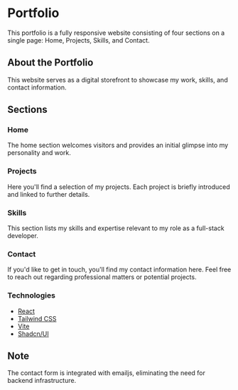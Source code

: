 # Portfolio

This portfolio is a fully responsive website consisting of four sections on a single page: Home, Projects, Skills, and Contact.

## About the Portfolio

This website serves as a digital storefront to showcase my work, skills, and contact information.

## Sections

### Home

The home section welcomes visitors and provides an initial glimpse into my personality and work.

### Projects

Here you'll find a selection of my projects. Each project is briefly introduced and linked to further details.

### Skills

This section lists my skills and expertise relevant to my role as a full-stack developer.

### Contact

If you'd like to get in touch, you'll find my contact information here. Feel free to reach out regarding professional matters or potential projects.

### Technologies

- [React](https://react.dev/)
- [Tailwind CSS](https://tailwindcss.com/)
- [Vite](https://vitejs.dev/)
- [Shadcn/UI](https://ui.shadcn.com/)

## Note

The contact form is integrated with emailjs, eliminating the need for backend infrastructure.
